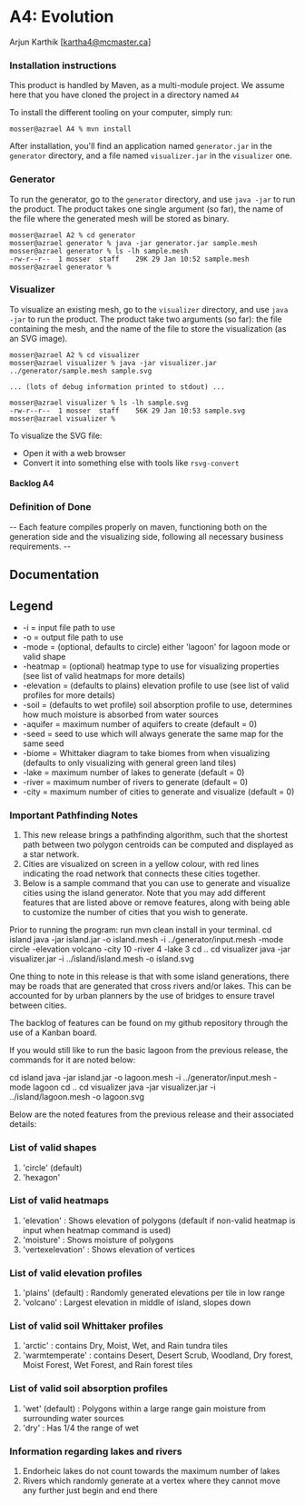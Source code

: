 # A4: Evolution

Arjun Karthik [kartha4@mcmaster.ca]

### Installation instructions

This product is handled by Maven, as a multi-module project. We assume here that you have cloned the project in a directory named `A4`

To install the different tooling on your computer, simply run:

```
mosser@azrael A4 % mvn install
```

After installation, you'll find an application named `generator.jar` in the `generator` directory, and a file named `visualizer.jar` in the `visualizer` one. 

### Generator

To run the generator, go to the `generator` directory, and use `java -jar` to run the product. The product takes one single argument (so far), the name of the file where the generated mesh will be stored as binary.

```
mosser@azrael A2 % cd generator 
mosser@azrael generator % java -jar generator.jar sample.mesh
mosser@azrael generator % ls -lh sample.mesh
-rw-r--r--  1 mosser  staff    29K 29 Jan 10:52 sample.mesh
mosser@azrael generator % 
```

### Visualizer

To visualize an existing mesh, go to the `visualizer` directory, and use `java -jar` to run the product. The product take two arguments (so far): the file containing the mesh, and the name of the file to store the visualization (as an SVG image).

```
mosser@azrael A2 % cd visualizer 
mosser@azrael visualizer % java -jar visualizer.jar ../generator/sample.mesh sample.svg

... (lots of debug information printed to stdout) ...

mosser@azrael visualizer % ls -lh sample.svg
-rw-r--r--  1 mosser  staff    56K 29 Jan 10:53 sample.svg
mosser@azrael visualizer %
```
To visualize the SVG file:

  - Open it with a web browser
  - Convert it into something else with tools like `rsvg-convert`

#### Backlog A4

### Definition of Done

-- Each feature compiles properly on maven, functioning both on the generation side and the visualizing side, following all necessary business requirements.  --

## Documentation

## Legend
- -i = input file path to use
- -o = output file path to use
- -mode = (optional, defaults to circle) either 'lagoon' for lagoon mode or valid shape
- -heatmap = (optional) heatmap type to use for visualizing properties (see list of valid heatmaps for more details)
- -elevation = (defaults to plains) elevation profile to use (see list of valid profiles for more details)
- -soil = (defaults to wet profile) soil absorption profile to use, determines how much moisture is absorbed from water sources
- -aquifer = maximum number of aquifers to create (default = 0)
- -seed = seed to use which will always generate the same map for the same seed
- -biome = Whittaker diagram to take biomes from when visualizing (defaults to only visualizing with general green land tiles)
- -lake = maximum number of lakes to generate (default = 0)
- -river = maximum number of rivers to generate (default = 0)
- -city = maximum number of cities to generate and visualize (default = 0)

### Important Pathfinding Notes
1. This new release brings a pathfinding algorithm, such that the shortest path between two polygon centroids can be 
   computed and displayed as a star network. 
2. Cities are visualized on screen in a yellow colour, with red lines indicating the road network that connects these 
   cities together. 
3. Below is a sample command that you can use to generate and visualize cities using the island generator. Note that 
   you may add different features that are listed above or remove features, along with being able to customize the 
   number of cities that you wish to generate.

Prior to running the program: run mvn clean install in your terminal. 
cd island
java -jar island.jar -o island.mesh -i ../generator/input.mesh -mode circle -elevation volcano -city 10 -river 4 -lake 3
cd ..
cd visualizer
java -jar visualizer.jar -i ../island/island.mesh -o island.svg

One thing to note in this release is that with some island generations, there may be roads that are generated that 
cross rivers and/or lakes. This can be accounted for by urban planners by the use of bridges to ensure travel between
cities. 

The backlog of features can be found on my github repository through the use of a Kanban board. 

If you would still like to run the basic lagoon from the previous release, the commands for it are noted below:

cd island
java -jar island.jar -o lagoon.mesh -i ../generator/input.mesh -mode lagoon
cd ..
cd visualizer
java -jar visualizer.jar -i ../island/lagoon.mesh -o lagoon.svg

Below are the noted features from the previous release and their associated details: 

### List of valid shapes
1. 'circle' (default)
2. 'hexagon'

### List of valid heatmaps
1. 'elevation' : Shows elevation of polygons (default if non-valid heatmap is input when heatmap command is used)
2. 'moisture' : Shows moisture of polygons
3. 'vertexelevation' : Shows elevation of vertices

### List of valid elevation profiles
1. 'plains' (default) : Randomly generated elevations per tile in low range
2. 'volcano' : Largest elevation in middle of island, slopes down

### List of valid soil Whittaker profiles
1. 'arctic' : contains Dry, Moist, Wet, and Rain tundra tiles
2. 'warmtemperate' : contains Desert, Desert Scrub, Woodland, Dry forest, Moist Forest, Wet Forest, and Rain forest tiles

### List of valid soil absorption profiles
1. 'wet' (default) : Polygons within a large range gain moisture from surrounding water sources
2. 'dry' : Has 1/4 the range of wet

### Information regarding lakes and rivers
1. Endorheic lakes do not count towards the maximum number of lakes
2. Rivers which randomly generate at a vertex where they cannot move any further just begin and end there
